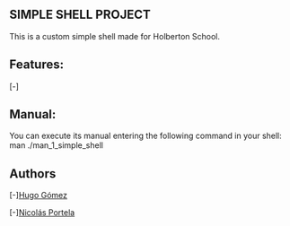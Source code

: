 ## SIMPLE SHELL PROJECT
This is a custom simple shell made for Holberton School.

## Features:
[-]


## Manual:
You can execute its manual entering the following command in your shell: man ./man_1_simple_shell

## Authors
[-][Hugo Gómez](https://github.com/Lunerio)


[-][Nicolás Portela](https://github.com/nicolasportela)
